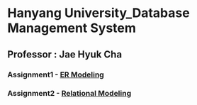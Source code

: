 # Hanyang University_Database Management System

## Professor : Jae Hyuk Cha

### Assignment1 - [ER Modeling](https://github.com/hjpark83/DBMS/tree/main/Assignment1_ER_Modeling)

### Assignment2 - [Relational Modeling](https://github.com/hjpark83/DBMS/tree/main/Assignment2_Relational_Modeling)
